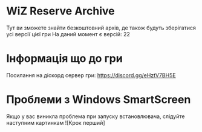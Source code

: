 ﻿# WiZ Reserve Archive
 Тут ви зможете знайти безкоштовний архів, де також будуть зберігатися усі версії цієї гри
 На даний момент є версій: 22
 # Інформація що до гри
 Посилання на діскорд сервер гри: https://discord.gg/eHztV7BH5E

 # Проблеми з Windows SmartScreen
 Якщо у вас виникла проблема при запуску встановлювача, слідуйте наступним картинкам
 ![Крок перший]
